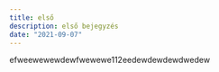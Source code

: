 ```yaml
---
title: első
description: első bejegyzés
date: "2021-09-07"
---
```


efweewewewdewfwewewe112eedewdewdewdwedew
